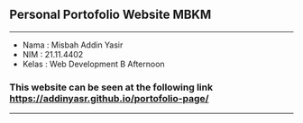 <h2><b>Personal Portofolio Website MBKM</b></h2>
<hr>
<ul>
    <li>Nama : Misbah Addin Yasir</li>
    <li>NIM : 21.11.4402</li>
    <li>Kelas : Web Development B Afternoon</li>
</ul>
<h3>This website can be seen at the following link <a href="https://addinyasr.github.io/portofolio-page/">https://addinyasr.github.io/portofolio-page/</a></h3>
<hr>
